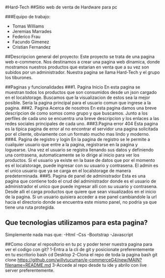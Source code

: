 #Hard-Tech
##Sitio web de venta de Hardware para pc



###Equipo de trabajo:
- Tomas Williams
- Jeremias Marrades
- Federico Frau
- Facundo Gimenez
- Cristian Fernandez

##Descripcion general del proyecto:
Este proyecto se trata de una pagina web e-commerce. Nos destinamos a crear una pagina web dinamica, donde mostramos nuestros
productos que estarian en venta que a su vez son subidos por un administrador. Nuestra pagina se llama Hard-Tech y el grupo 
los tiburones.

##Paginas y funcionalidades
###1. Pagina Inicio 
En esta pagina se muestran todos los productos que son consumidos desde un json cargado en el localstorage. Buscamos que la visualizacion de estos sea
la mejor posible. Seria la pagina principal para el usuario comun que ingrese a la pagina.
###2. Pagina Acerca de nosotros
En esta pagina damos una breve descripcion de como somos como grupo y que buscamos. Junto a los perfiles de cada uno se encuentra una breve descripcion y los enlaces
a las redes sociales principales de cada uno.
###3.Pagina error 404 
Esta pagina es la tipica pagina de error al no encontrar el servidor una pagina solicitada por el cliente, obviamente con un formato mucho mas lindo y moderno.
###4. Pagina de registro y login
En la pagina de registro se le permite a cualquier usuario que entre a la pagina, registrarse en la pagina y loguearse. Una vez el usuario se registra 
llenando sus datos y definiendo una contrasena, automaticamente se lo dirige al inicio para ver los productos. Si el usuario ya existe en la base de datos
que por el momento es el localstorage, puede ingresar con su usuario y contrasena. El admin es el unico usuario que ya se carga en el localstorage de manera 
predeterminada.
###5. Pagina de panel de administrador
Esta es una pagina que contiene todo el crud del administrador donde es el usuario de administrador el unico que puede ingresar alli con su usuario y contrasena.
Desde alli el carga productos que quiere que sean visualizados en el inicio de la pagina. Si un usuario quisiera acceder a ese panel cambiandole la url hacia el directorio
donde se encuentra este mismo panel, no podria ya que tiene una ruta protegida.


## Que tecnologias utilizamos para esta pagina?
Simplemente nada mas que:
-Html
-Css
-Bootstrap
-Javascript

##Como clonar el repositorio en tu pc y poder tener nuestra pagina para ver el codigo con git?
1-Entra a la cli de git y posicionate preferentemente en tu escritorio
bash
cd Desktop
2-Clona el repo de toda la pagina
bash
git clone https://github.com/willytucuman/e-commerceG4/new/MAIN?filename=README.md
3-Accede al repo desde tu ide y abrilo con live server preferentemente.

